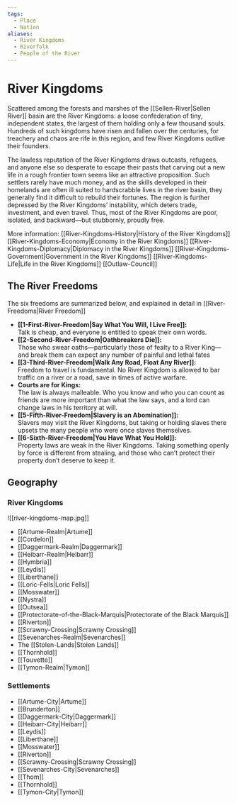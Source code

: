 ```yaml
---
tags:
  - Place
  - Nation
aliases:
  - River Kingdoms
  - Riverfolk
  - People of the River
---
```

# River Kingdoms
Scattered among the forests and marshes of the [[Sellen-River|Sellen River]] basin are the River Kingdoms: a loose confederation of tiny, independent states, the largest of them holding only a few thousand souls. Hundreds of such kingdoms have risen and fallen over the centuries, for treachery and chaos are rife in this region, and few River Kingdoms outlive their founders. 

The lawless reputation of the River Kingdoms draws outcasts, refugees, and anyone else so desperate to escape their pasts that carving out a new life in a rough frontier town seems like an attractive proposition. Such settlers rarely have much money, and as the skills developed in their homelands are often ill suited to hardscrabble lives in the river basin, they generally find it difficult to rebuild their fortunes. The region is further depressed by the River Kingdoms’ instability, which deters trade, investment, and even travel. Thus, most of the River Kingdoms are poor, isolated, and backward—but stubbornly, proudly free.

More information:
[[River-Kingdoms-History|History of the River Kingdoms]]
[[River-Kingdoms-Economy|Economy in the River Kingdoms]]
[[River-Kingdoms-Diplomacy|Diplomacy in the River Kingdoms]]
[[River-Kingdoms-Government|Government in the River Kingdoms]]
[[River-Kingdoms-Life|Life in the River Kingdoms]]
[[Outlaw-Council]]
## The River Freedoms 
The six freedoms are summarized below, and explained in detail in [[River-Freedoms|River Freedom]]
* **[[1-First-River-Freedom|Say What You Will, I Live Free]]:**   
Talk is cheap, and everyone is entitled to speak their own words.
* **[[2-Second-River-Freedom|Oathbreakers Die]]:**  
Those who swear oaths—particularly those of fealty to a River King—and break them can expect any number of painful and lethal fates
* **[[3-Third-River-Freedom|Walk Any Road, Float Any River]]:**   
Freedom to travel is fundamental. No River Kingdom is allowed to bar traffic on a river or a road, save in times of active warfare.
* **Courts are for Kings:**   
The law is always malleable. Who you know and who you can count as friends are more important than what the law says, and a lord can change laws in his territory at will.
* **[[5-Fifth-River-Freedom|Slavery is an Abomination]]:**   
Slavers may visit the River Kingdoms, but taking or holding slaves there upsets the many people who were once slaves themselves.
* **[[6-Sixth-River-Freedom|You Have What You Hold]]:**   
Property laws are weak in the River Kingdoms. Taking something openly by force is different from stealing, and those who can’t protect their property don’t deserve to keep it.
## Geography
### River Kingdoms
![[river-kingdoms-map.jpg]]
* [[Artume-Realm|Artume]]
* [[Cordelon]]
* [[Daggermark-Realm|Daggermark]]
* [[Heibarr-Realm|Heibarr]]
* [[Hymbria]]
* [[Leydis]]
* [[Liberthane]]
* [[Loric-Fells|Loric Fells]]
* [[Mosswater]]
* [[Nystra]]
* [[Outsea]]
* [[Protectorate-of-the-Black-Marquis|Protectorate of the Black Marquis]]
* [[Riverton]]
* [[Scrawny-Crossing|Scrawny Crossing]]
* [[Sevenarches-Realm|Sevenarches]]
* The [[Stolen-Lands|Stolen Lands]]
* [[Thornhold]]
* [[Touvette]]
* [[Tymon-Realm|Tymon]]
### Settlements
* [[Artume-City|Artume]]
* [[Brunderton]]
* [[Daggermark-City|Daggermark]]
* [[Heibarr-City|Heibarr]]
* [[Leydis]]
* [[Liberthane]]
* [[Mosswater]]
* [[Riverton]]
* [[Scrawny-Crossing|Scrawny Crossing]]
* [[Sevenarches-City|Sevenarches]]
* [[Thom]]
* [[Thornhold]]
* [[Tymon-City|Tymon]]